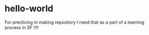 # hello-world
For precticing in making repository
I need that as a part of a learning process in SF !!!!
